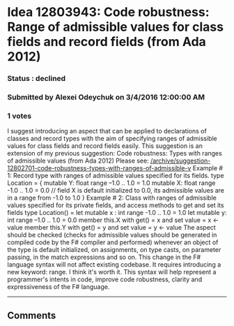 # Idea 12803943: Code robustness: Range of admissible values for class fields and record fields (from Ada 2012) #

### Status : declined

### Submitted by Alexei Odeychuk on 3/4/2016 12:00:00 AM

### 1 votes

I suggest introducing an aspect that can be applied to declarations of classes and record types with the aim of specifying ranges of admissible values for class fields and record fields easily.
This suggestion is an extension of my previous suggestion:
Code robustness: Types with ranges of admissible values (from Ada 2012)
Please see: [/archive/suggestion-12802701-code-robustness-types-with-ranges-of-admissible-v](/archive/suggestion-12802701-code-robustness-types-with-ranges-of-admissible-v.md)
Example # 1: Record type with ranges of admissible values specified for its fields.
type Location = {
mutable Y: float range –1.0 .. 1.0 = 1.0
mutable X: float range -1.0 .. 1.0 = 0.0 // field X is default initialized to 0.0, its admissible values are in a range from -1.0 to 1.0
}
Example # 2: Class with ranges of admissible values specified for its private fields, and access methods to get and set its fields
type Location() =
let mutable x : int range -1.0 .. 1.0 = 1.0
let mutable y: int range –1.0 .. 1.0 = 0.0
member this.X with get() = x and set value = x <- value
member this.Y with get() = y and set value = y <- value
The aspect should be checked (checks for admissible values should be generated in compiled code by the F# compiler and performed) whenever an object of the type is default initialized, on assignments, on type casts, on parameter passing, in the match expressions and so on.
This change in the F# language syntax will not affect existing codebase. It requires introducing a new keyword: range. I think it's worth it. This syntax will help represent a programmer's intents in code, improve code robustness, clarity and expressiveness of the F# language.


------------------------
## Comments

